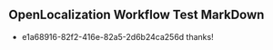 ## OpenLocalization Workflow Test MarkDown
* e1a68916-82f2-416e-82a5-2d6b24ca256d thanks!

<!--HONumber=Aug16_HO4-->


